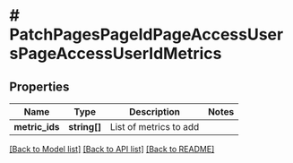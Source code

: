 # # PatchPagesPageIdPageAccessUsersPageAccessUserIdMetrics

## Properties

Name | Type | Description | Notes
------------ | ------------- | ------------- | -------------
**metric_ids** | **string[]** | List of metrics to add |

[[Back to Model list]](../../README.md#models) [[Back to API list]](../../README.md#endpoints) [[Back to README]](../../README.md)
